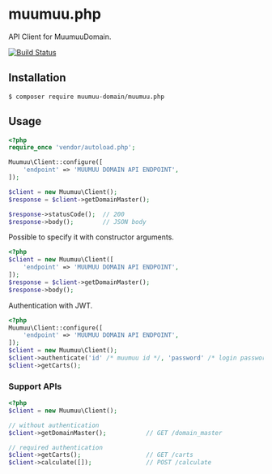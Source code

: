 # muumuu.php

API Client for MuumuuDomain.

[![Build Status](https://travis-ci.org/pepabo/muumuu.php.svg?branch=master)](https://travis-ci.org/pepabo/muumuu.php)

## Installation

```console
$ composer require muumuu-domain/muumuu.php
```

## Usage

```php
<?php
require_once 'vendor/autoload.php';

Muumuu\Client::configure([
    'endpoint' => 'MUUMUU DOMAIN API ENDPOINT',
]);

$client = new Muumuu\Client();
$response = $client->getDomainMaster();

$response->statusCode();  // 200
$response->body();        // JSON body
```

Possible to specify it with constructor arguments.

```php
<?php
$client = new Muumuu\Client([
    'endpoint' => 'MUUMUU DOMAIN API ENDPOINT',
]);
$response = $client->getDomainMaster();
$response->body();
```

Authentication with JWT.

```php
<?php
Muumuu\Client::configure([
    'endpoint' => 'MUUMUU DOMAIN API ENDPOINT',
]);
$client = new Muumuu\Client();
$client->authenticate('id' /* muumuu id */, 'password' /* login password */);
$client->getCarts();
```

### Support APIs

```php
<?php
$client = new Muumuu\Client();

// without authentication
$client->getDomainMaster();           // GET /domain_master

// required authentication
$client->getCarts();                  // GET /carts
$client->calculate([]);               // POST /calculate
```
